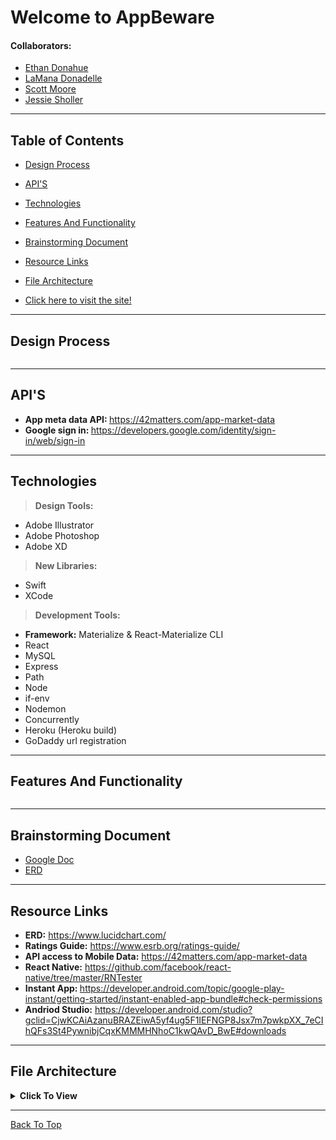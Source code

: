 

# Welcome to AppBeware

#### Collaborators: 
* [Ethan Donahue](https://github.com/EthanD0922)
* [LaMana Donadelle](https://github.com/lamanaml)
* [Scott Moore](https://github.com/woodwindscott)
* [Jessie Sholler](https://github.com/JAE-S)

---

## Table of Contents
  * [Design Process](#design-process)
  * [API'S](#API'S)
  * [Technologies](#technologies)
  * [Features And Functionality](#features-and-functionality)
  * [Brainstorming Document](#brainstorming-document)
  * [Resource Links](#resource-links)
  * [File Architecture](#file-architecture)

  * [Click here to visit the site!](http://www.appbeware.com)

---

## Design Process
```

```
---
## API'S

* <b>App meta data API: </b> https://42matters.com/app-market-data
* <b>Google sign in: </b> https://developers.google.com/identity/sign-in/web/sign-in

---
## Technologies
> <b>Design Tools:</b>
  * Adobe Illustrator
  * Adobe Photoshop
  * Adobe XD
  
> <b>New Libraries:</b>
  * Swift
  * XCode

> <b>Development Tools:</b>
  * <b>Framework:</b> Materialize & React-Materialize CLI
  * React
  * MySQL
  * Express 
  * Path 
  * Node 
  * if-env
  * Nodemon
  * Concurrently
  * Heroku (Heroku build)
  * GoDaddy url registration 
---

## Features And Functionality
```

```
---

## Brainstorming Document
* [Google Doc](https://docs.google.com/document/d/1upcb7oJcZ5eXzW1HB9fcMNAPfmZxc_v0ng-4Bvco6Q0/edit?usp=sharing)
* [ERD](https://www.lucidchart.com/invitations/accept/9112df75-21a5-4836-907d-e3a6be71452f)

---

## Resource Links

  * <b>ERD:</b> https://www.lucidchart.com/   
  * <b>Ratings Guide:</b> https://www.esrb.org/ratings-guide/
  * <b>API access to Mobile Data:</b> https://42matters.com/app-market-data
  * <b>React Native:</b> https://github.com/facebook/react-native/tree/master/RNTester
  * <b>Instant App: </b> https://developer.android.com/topic/google-play-instant/getting-started/instant-enabled-app-bundle#check-permissions
  * <b>Andriod Studio:</b> https://developer.android.com/studio?gclid=CjwKCAiAzanuBRAZEiwA5yf4ug5F1IEFNGP8Jsx7m7pwkpXX_7eCIhQFs3St4PywnibjCqxKMMMHNhoC1kwQAvD_BwE#downloads

---

## File Architecture

<details><summary><b>Click To View</b></summary>
 

         AppBeware
         ├── App
         │   ├── Controllers
         │   ├── db
         │   ├── modals
         │   └── routes
         ├── Client
         │   ├── Public
         │   ├── src
         │   │   ├── components
         │   │   ├── pages
         │   │   ├── App.css
         │   │   ├── App.js
         │   │   └── index.js
         │   ├── .gitignore
         │   ├── package.json
         │   └── Readme.md
         ├── .gitignore
         ├── google-test.html
         ├── package.json
         ├── Readme.md 
         └── server.js


</details>

---

[Back To Top](#welcome-to-AppBeware)

